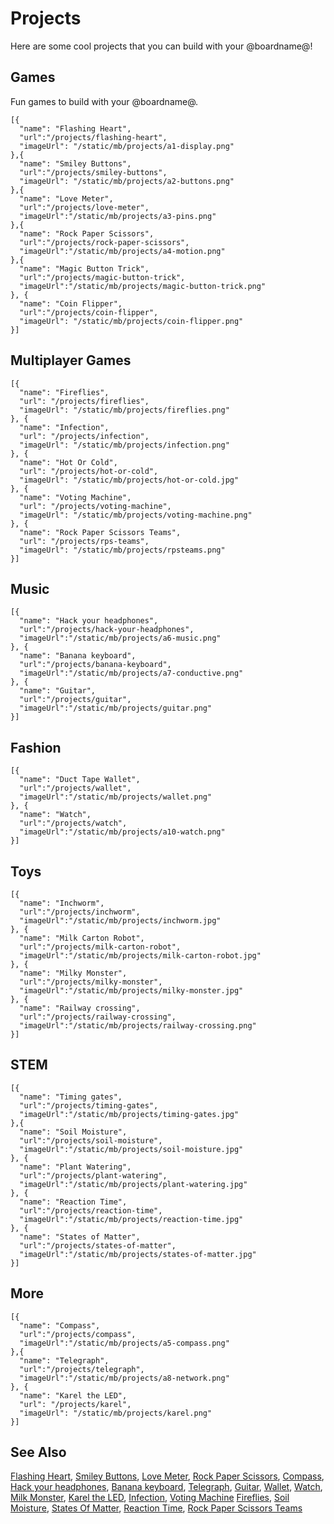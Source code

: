 # Projects

Here are some cool projects that you can build with your @boardname@!

## Games

Fun games to build with your @boardname@.

```codecard
[{
  "name": "Flashing Heart",
  "url":"/projects/flashing-heart",
  "imageUrl": "/static/mb/projects/a1-display.png"
},{
  "name": "Smiley Buttons",
  "url":"/projects/smiley-buttons",
  "imageUrl": "/static/mb/projects/a2-buttons.png"
},{
  "name": "Love Meter",
  "url":"/projects/love-meter",
  "imageUrl":"/static/mb/projects/a3-pins.png"
},{
  "name": "Rock Paper Scissors",
  "url":"/projects/rock-paper-scissors",
  "imageUrl":"/static/mb/projects/a4-motion.png"
},{
  "name": "Magic Button Trick",
  "url":"/projects/magic-button-trick",
  "imageUrl":"/static/mb/projects/magic-button-trick.png"
}, {
  "name": "Coin Flipper",
  "url":"/projects/coin-flipper",
  "imageUrl": "/static/mb/projects/coin-flipper.png"
}]
```

## Multiplayer Games
```codecard
[{
  "name": "Fireflies",
  "url": "/projects/fireflies",
  "imageUrl": "/static/mb/projects/fireflies.png"
}, {
  "name": "Infection",
  "url": "/projects/infection",
  "imageUrl": "/static/mb/projects/infection.png"
}, {
  "name": "Hot Or Cold",
  "url": "/projects/hot-or-cold",
  "imageUrl": "/static/mb/projects/hot-or-cold.jpg"
}, {
  "name": "Voting Machine",
  "url": "/projects/voting-machine",
  "imageUrl": "/static/mb/projects/voting-machine.png"
}, {
  "name": "Rock Paper Scissors Teams",
  "url": "/projects/rps-teams",
  "imageUrl": "/static/mb/projects/rpsteams.png"
}]
```

## Music

```codecard
[{
  "name": "Hack your headphones",
  "url":"/projects/hack-your-headphones",
  "imageUrl":"/static/mb/projects/a6-music.png"
}, {
  "name": "Banana keyboard",
  "url":"/projects/banana-keyboard",
  "imageUrl":"/static/mb/projects/a7-conductive.png"
}, {
  "name": "Guitar",
  "url":"/projects/guitar",
  "imageUrl":"/static/mb/projects/guitar.png"
}]
```

## Fashion

```codecard
[{
  "name": "Duct Tape Wallet",
  "url":"/projects/wallet",
  "imageUrl":"/static/mb/projects/wallet.png"
}, {
  "name": "Watch",
  "url":"/projects/watch",
  "imageUrl":"/static/mb/projects/a10-watch.png"
}]
```

## Toys

```codecard
[{
  "name": "Inchworm",
  "url":"/projects/inchworm",
  "imageUrl":"/static/mb/projects/inchworm.jpg"
}, {
  "name": "Milk Carton Robot",
  "url":"/projects/milk-carton-robot",
  "imageUrl":"/static/mb/projects/milk-carton-robot.jpg"
}, {
  "name": "Milky Monster",
  "url":"/projects/milky-monster",
  "imageUrl":"/static/mb/projects/milky-monster.jpg"
}, {
  "name": "Railway crossing",
  "url":"/projects/railway-crossing",
  "imageUrl":"/static/mb/projects/railway-crossing.png"
}]
```

## STEM

```codecard
[{
  "name": "Timing gates",
  "url":"/projects/timing-gates",
  "imageUrl":"/static/mb/projects/timing-gates.jpg"
},{
  "name": "Soil Moisture",
  "url":"/projects/soil-moisture",
  "imageUrl":"/static/mb/projects/soil-moisture.jpg"
}, {
  "name": "Plant Watering",
  "url":"/projects/plant-watering",
  "imageUrl":"/static/mb/projects/plant-watering.jpg"
}, {
  "name": "Reaction Time",
  "url":"/projects/reaction-time",
  "imageUrl":"/static/mb/projects/reaction-time.jpg"
}, {
  "name": "States of Matter",
  "url":"/projects/states-of-matter",
  "imageUrl":"/static/mb/projects/states-of-matter.jpg"
}]
```

## More

```codecard
[{
  "name": "Compass",
  "url":"/projects/compass",
  "imageUrl":"/static/mb/projects/a5-compass.png"
},{
  "name": "Telegraph",
  "url":"/projects/telegraph",
  "imageUrl":"/static/mb/projects/a8-network.png"
}, {
  "name": "Karel the LED",
  "url": "/projects/karel",
  "imageUrl": "/static/mb/projects/karel.png"
}]
```

## See Also

[Flashing Heart](/projects/flashing-heart), [Smiley Buttons](/projects/smiley-buttons), [Love Meter](/projects/love-meter), [Rock Paper Scissors](/projects/rock-paper-scissors), [Compass](/projects/compass), [Hack your headphones](/projects/hack-your-headphones), [Banana keyboard](/projects/banana-keyboard), [Telegraph](/projects/telegraph), [Guitar](/projects/guitar), [Wallet](/projects/wallet), [Watch](/projects/watch),
[Milk Monster](/projects/milky-monster), [Karel the LED](/projects/karel), [Infection](/projects/infection), [Voting Machine](/projects/voting-machine)
[Fireflies](/projects/fireflies), [Soil Moisture](/projects/soil-moisture),
[States Of Matter](/projects/states-of-matter), [Reaction Time](/projects/reaction-time),
[Rock Paper Scissors Teams](/projects/rps-teams)
